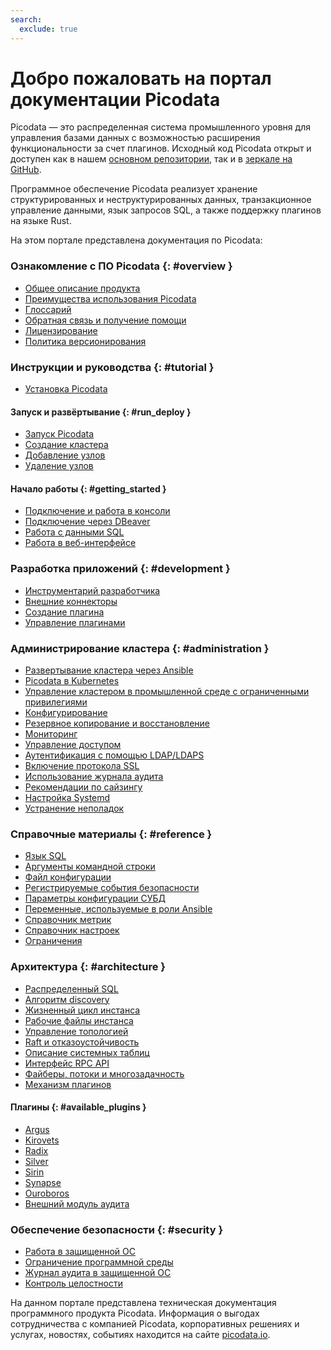 ```yaml
---
search:
  exclude: true
---
```


# Добро пожаловать на портал документации Picodata

Picodata — это распределенная система промышленного уровня для
управления базами данных с возможностью расширения функциональности за
счет плагинов. Исходный код Picodata открыт и доступен как в нашем
[основном репозитории](https://git.picodata.io/core/picodata), так и в
[зеркале на GitHub](https://github.com/picodata/picodata).

Программное обеспечение Picodata реализует хранение структурированных и
неструктурированных данных, транзакционное управление данными, язык
запросов SQL, а также поддержку плагинов на языке Rust.

На этом портале представлена документация по Picodata:

### Ознакомление с ПО Picodata {: #overview }

* [Общее описание продукта](overview/description.md)
* [Преимущества использования Picodata](overview/benefits.md)
* [Глоссарий](overview/glossary.md)
* [Обратная связь и получение помощи](overview/feedback.md)
* [Лицензирование](overview/licensing.md)
* [Политика версионирования](overview/versioning.md)

### Инструкции и руководства {: #tutorial }

* [Установка Picodata](tutorial/install.md)

#### Запуск и развёртывание {: #run_deploy }

* [Запуск Picodata](tutorial/run.md)
* [Создание кластера](tutorial/deploy.md)
* [Добавление узлов](tutorial/node_add.md)
* [Удаление узлов](tutorial/node_expel.md)

#### Начало работы {: #getting_started }

* [Подключение и работа в консоли](tutorial/connecting.md)
* [Подключение через DBeaver](tutorial/dbeaver.md)
* [Работа с данными SQL](tutorial/sql_examples.md)
* [Работа в веб-интерфейсе](tutorial/webui.md)

### Разработка приложений {: #development }

* [Инструментарий разработчика](dev/developer_tools.md)
* [Внешние коннекторы](dev/connectors_index.md)
* [Создание плагина](dev/plugin_create.md)
* [Управление плагинами](dev/plugin_mgmt.md)

### Администрирование кластера {: #administration }

* [Развертывание кластера через Ansible](admin/deploy_ansible.md)
* [Picodata в Kubernetes](admin/deploy_kubernetes.md)
* [Управление кластером в промышленной среде с ограниченными привилегиями](admin/cluster_mgmt.md)
* [Конфигурирование](admin/configure.md)
* [Резервное копирование и восстановление](admin/backup_and_restore.md)
* [Мониторинг](admin/monitoring.md)
* [Управление доступом](admin/access_control.md)
* [Аутентификация с помощью LDAP/LDAPS](admin/ldap.md)
* [Включение протокола SSL](admin/ssl.md)
* [Использование журнала аудита](admin/audit_log.md)
* [Рекомендации по сайзингу](admin/sizing.md)
* [Настройка Systemd](admin/systemd.md)
* [Устранение неполадок](admin/troubleshooting.md)

### Справочные материалы {: #reference }

* [Язык SQL](sql_index.md)
* [Аргументы командной строки](reference/cli.md)
* [Файл конфигурации](reference/config.md)
* [Регистрируемые события безопасности](reference/audit_events.md)
* [Параметры конфигурации СУБД](reference/db_config.md)
* [Переменные, используемые в роли Ansible](reference/ansible_variables.md)
* [Справочник метрик](reference/metrics.md)
* [Справочник настроек](reference/settings.md)
* [Ограничения](reference/limitations.md)

### Архитектура {: #architecture }

* [Распределенный SQL](architecture/distributed_sql.md)
* [Алгоритм discovery](architecture/discovery.md)
* [Жизненный цикл инстанса](architecture/instance_lifecycle.md)
* [Рабочие файлы инстанса](architecture/instance_runtime_files.md)
* [Управление топологией](architecture/topology_management.md)
* [Raft и отказоустойчивость](architecture/raft_failover.md)
* [Описание системных таблиц](architecture/system_tables.md)
* [Интерфейс RPC API](architecture/rpc_api.md)
* [Файберы, потоки и многозадачность](architecture/fibers.md)
* [Механизм плагинов](architecture/plugins.md)

#### Плагины  {: #available_plugins }

* [Argus](plugins/argus.md)
* [Kirovets](plugins/kirovets.md)
* [Radix](plugins/radix.md)
* [Silver](plugins/silver.md)
* [Sirin](plugins/sirin.md)
* [Synapse](plugins/synapse.md)
* [Ouroboros](plugins/ouroboros.md)
* [Внешний модуль аудита](plugins/gostech_audit_log.md)

### Обеспечение безопасности {: #security }

* [Работа в защищенной ОС](security/os.md)
* [Ограничение программной среды](security/runtime.md)
* [Журнал аудита в защищенной ОС](security/audit_log.md)
* [Контроль целостности](security/integrity.md)

На данном портале представлена техническая документация программного
продукта Picodata. Информация о выгодах сотрудничества с компанией
Picodata, корпоративных решениях и услугах, новостях, событиях находится
на сайте [picodata.io](https://picodata.io).

<a style="display: none" href="https://hits.seeyoufarm.com"><img src="https://hits.seeyoufarm.com/api/count/incr/badge.svg?url=https%3A%2F%2Fdocs.picodata.io%2Fpicodata%2F&count_bg=%2379C83D&title_bg=%23555555&icon=&icon_color=%23E7E7E7&title=hits&edge_flat=false"/></a>
